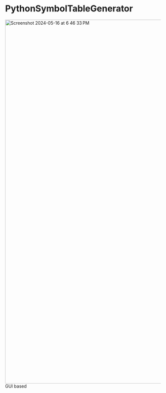 # PythonSymbolTableGenerator
<img width="1176" alt="Screenshot 2024-05-16 at 6 46 33 PM" src="https://github.com/Yash-Shindey/PythonSymbolTableGenerator/assets/96872207/4dd76f9d-01c6-4467-92e1-3672e6fc3715">
GUI based
